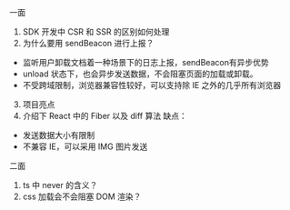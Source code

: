 一面
1. SDK 开发中 CSR 和 SSR 的区别如何处理
2. 为什么要用 sendBeacon 进行上报？ 
- 监听用户卸载文档着一种场景下的日志上报，sendBeacon有异步优势
- unload 状态下，也会异步发送数据，不会阻塞页面的加载或卸载。
- 不受跨域限制，浏览器兼容性较好，可以支持除 IE 之外的几乎所有浏览器
3. 项目亮点
4. 介绍下 React 中的 Fiber 以及 diff 算法
缺点：
- 发送数据大小有限制
- 不兼容 IE，可以采用 IMG 图片发送

二面
1. ts 中 never 的含义？
2. css 加载会不会阻塞 DOM 渲染？
